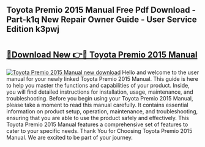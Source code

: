 ## Toyota Premio 2015 Manual Free Pdf Download - Part-k1q New Repair Owner Guide - User Service Edition k3pwj

# <h2><a href="http://bc64034.oget.top/?id=Toyota+Premio+2015+Manual">🔗Download New 👉🔴 Toyota Premio 2015 Manual</a></h2>

[![Toyota Premio 2015 Manual new download](https://i.imgur.com/5g1atiW.png)](http://bc64034.oget.top/?id=Toyota+Premio+2015+Manual)
Hello and welcome to the user manual for your newly linked Toyota Premio 2015 Manual. This guide is here to help you master the functions and capabilities of your product. Inside, you will find detailed instructions for installation, usage, maintenance, and troubleshooting. Before you begin using your Toyota Premio 2015 Manual, please take a moment to read this manual carefully. It contains essential information on product setup, operation, maintenance, and troubleshooting, ensuring that you are able to use the product safely and effectively. This Toyota Premio 2015 Manual features a comprehensive set of features to cater to your specific needs. Thank You for Choosing Toyota Premio 2015 Manual. We are excited to be part of your journey.
